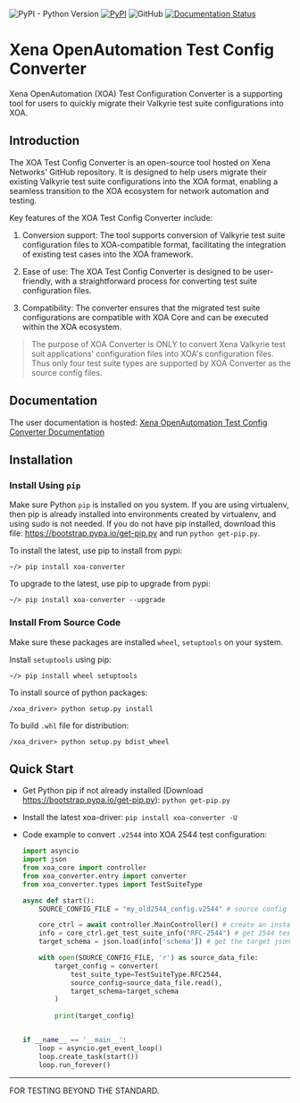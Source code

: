 ![PyPI - Python Version](https://img.shields.io/pypi/pyversions/xoa-converter) [![PyPI](https://img.shields.io/pypi/v/xoa-converter)](https://pypi.python.org/pypi/xoa-converter) ![GitHub](https://img.shields.io/github/license/xenanetworks/open-automation-config-converter) [![Documentation Status](https://readthedocs.org/projects/xena-openautomation-test-config-converter/badge/?version=stable)](https://xena-openautomation-test-config-converter.readthedocs.io/en/stable/?badge=stable)
# Xena OpenAutomation Test Config Converter
Xena OpenAutomation (XOA) Test Configuration Converter is a supporting tool for users to quickly migrate their Valkyrie test suite configurations into XOA.

## Introduction
The XOA Test Config Converter is an open-source tool hosted on Xena Networks' GitHub repository. It is designed to help users migrate their existing Valkyrie test suite configurations into the XOA format, enabling a seamless transition to the XOA ecosystem for network automation and testing.

Key features of the XOA Test Config Converter include:

1. Conversion support: The tool supports conversion of Valkyrie test suite configuration files to XOA-compatible format, facilitating the integration of existing test cases into the XOA framework.

2. Ease of use: The XOA Test Config Converter is designed to be user-friendly, with a straightforward process for converting test suite configuration files.

3. Compatibility: The converter ensures that the migrated test suite configurations are compatible with XOA Core and can be executed within the XOA ecosystem.

> The purpose of XOA Converter is ONLY to convert Xena Valkyrie test suit applications' configuration files into XOA's configuration files. Thus only four test suite types are supported by XOA Converter as the source config files. 

## Documentation
The user documentation is hosted:
[Xena OpenAutomation Test Config Converter Documentation](https://docs.xenanetworks.com/projects/xoa-config-converter)


## Installation

### Install Using `pip`
Make sure Python `pip` is installed on you system. If you are using virtualenv, then pip is already installed into environments created by virtualenv, and using sudo is not needed. If you do not have pip installed, download this file: https://bootstrap.pypa.io/get-pip.py and run `python get-pip.py`.

To install the latest, use pip to install from pypi:
``` shell
~/> pip install xoa-converter
```

To upgrade to the latest, use pip to upgrade from pypi:
``` shell
~/> pip install xoa-converter --upgrade
```

### Install From Source Code
Make sure these packages are installed ``wheel``, ``setuptools`` on your system.

Install ``setuptools`` using pip:
``` shell
~/> pip install wheel setuptools
```

To install source of python packages:
``` shell
/xoa_driver> python setup.py install
```

To build ``.whl`` file for distribution:
``` shell
/xoa_driver> python setup.py bdist_wheel
```

## Quick Start

* Get Python pip if not already installed (Download https://bootstrap.pypa.io/get-pip.py):
    `python get-pip.py`

* Install the latest xoa-driver:
    `pip install xoa-converter -U`

* Code example to convert `.v2544` into XOA 2544 test configuration:
    ```python
    import asyncio
    import json
    from xoa_core import controller
    from xoa_converter.entry import converter
    from xoa_converter.types import TestSuiteType

    async def start():
        SOURCE_CONFIG_FILE = "my_old2544_config.v2544" # source config file to be converted

        core_ctrl = await controller.MainController() # create an instance of xoa core controller
        info = core_ctrl.get_test_suite_info("RFC-2544") # get 2544 test suite information from the core's registration
        target_schema = json.load(info['schema']) # get the target json schema

        with open(SOURCE_CONFIG_FILE, 'r') as source_data_file:
            target_config = converter(
                test_suite_type=TestSuiteType.RFC2544, 
                source_config=source_data_file.read(), 
                target_schema=target_schema
            )
            
            print(target_config)


    if __name__ == '__main__':
        loop = asyncio.get_event_loop()
        loop.create_task(start())
        loop.run_forever()
    ```


***

FOR TESTING BEYOND THE STANDARD.
